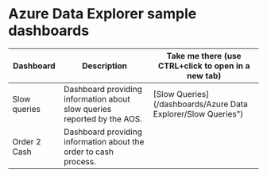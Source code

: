 # Azure Data Explorer sample dashboards


| Dashboard  | Description  | Take me there (use CTRL+click to open in a new tab) |
| ------ | ------ | ------ |
| Slow queries | Dashboard providing information about slow queries reported by the AOS. | [Slow Queries](/dashboards/Azure Data Explorer/Slow Queries") |
| Order 2 Cash | Dashboard providing information about the order to cash process. | |